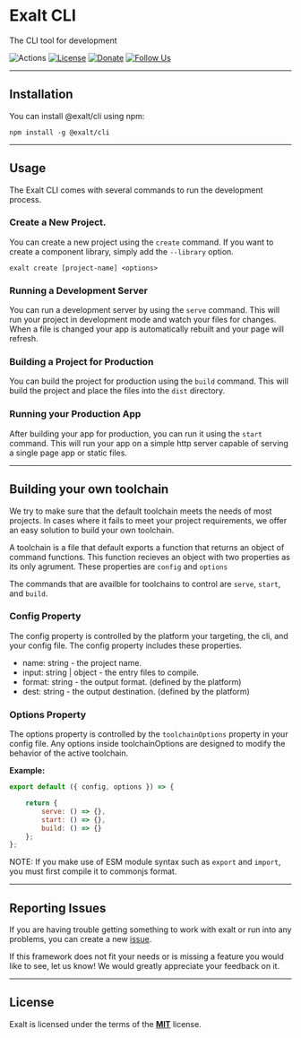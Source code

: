 # Exalt CLI

The CLI tool for development

![Actions](https://github.com/exalt/exalt/workflows/build/badge.svg)
[![License](https://img.shields.io/badge/license-MIT-blue.svg)](https://github.com/exalt/exalt/blob/main/LICENSE)
[![Donate](https://img.shields.io/badge/patreon-donate-green.svg)](https://www.patreon.com/outwalkstudios)
[![Follow Us](https://img.shields.io/badge/follow-on%20twitter-4AA1EC.svg)](https://twitter.com/OutwalkStudios)

---

## Installation

You can install @exalt/cli using npm:

```
npm install -g @exalt/cli
```

---

## Usage

The Exalt CLI comes with several commands to run the development process.

### Create a New Project.

You can create a new project using the `create` command.
If you want to create a component library, simply add the `--library` option.

```
exalt create [project-name] <options>
```

### Running a Development Server

You can run a development server by using the `serve` command.
This will run your project in development mode and watch your files for changes.
When a file is changed your app is automatically rebuilt and your page will refresh.

### Building a Project for Production

You can build the project for production using the `build` command.
This will build the project and place the files into the `dist` directory.

### Running your Production App

After building your app for production, you can run it using the `start` command.
This will run your app on a simple http server capable of serving a single page app or static files.

---

## Building your own toolchain

We try to make sure that the default toolchain meets the needs of most projects.
In cases where it fails to meet your project requirements, we offer an easy solution to build your own toolchain.

A toolchain is a file that default exports a function that returns an object of command functions.
This function recieves an object with two properties as its only agrument. These properties are `config` and `options`

The commands that are availble for toolchains to control are `serve`, `start`, and `build`.

### Config Property

The config property is controlled by the platform your targeting, the cli, and your config file.
The config property includes these properties.

- name: string - the project name.
- input: string | object - the entry files to compile.
- format: string - the output format. (defined by the platform)
- dest: string - the output destination. (defined by the platform)

### Options Property

The options property is controlled by the `toolchainOptions` property in your config file.
Any options inside toolchainOptions are designed to modify the behavior of the active toolchain.

**Example:**
```js
export default ({ config, options }) => {

    return {
        serve: () => {},
        start: () => {},
        build: () => {}
    };
};
```

NOTE: If you make use of ESM module syntax such as `export` and `import`, you must first compile it to commonjs format.

---

## Reporting Issues

If you are having trouble getting something to work with exalt or run into any problems, you can create a new [issue](https://github.com/exalt/exalt/issues).

If this framework does not fit your needs or is missing a feature you would like to see, let us know! We would greatly appreciate your feedback on it.

---

## License

Exalt is licensed under the terms of the [**MIT**](https://github.com/exalt/exalt/blob/main/LICENSE) license.